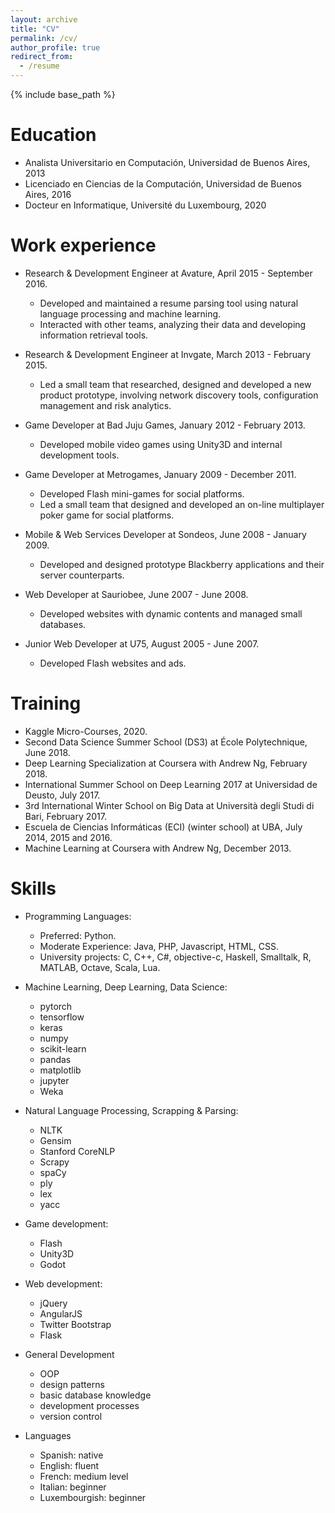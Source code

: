 ```yaml
---
layout: archive
title: "CV"
permalink: /cv/
author_profile: true
redirect_from:
  - /resume
---
```


{% include base_path %}

Education
======
* Analista Universitario en Computación, Universidad de Buenos Aires, 2013
* Licenciado en Ciencias de la Computación, Universidad de Buenos Aires, 2016
* Docteur en Informatique, Université du Luxembourg, 2020

Work experience
======
* Research & Development Engineer at Avature, April 2015 - September 2016.
  * Developed and maintained a resume parsing tool using natural language processing and machine learning.
  * Interacted with other teams, analyzing their data and developing information retrieval tools.

* Research & Development Engineer at Invgate, March 2013 - February 2015.
  * Led a small team that researched, designed and developed a new product prototype, involving network discovery tools, configuration management and risk analytics.

* Game Developer at Bad Juju Games, January 2012 - February 2013.
  * Developed mobile video games using Unity3D and internal development tools.

* Game Developer at Metrogames, January 2009 - December 2011.
  * Developed Flash mini-games for social platforms.
  * Led a small team that designed and developed an on-line multiplayer poker game for social platforms.

* Mobile & Web Services Developer at Sondeos, June 2008 - January 2009.
  * Developed and designed prototype Blackberry applications and their server counterparts.

* Web Developer at Sauriobee, June 2007 - June 2008.
  * Developed websites with dynamic contents and managed small databases.

* Junior Web Developer at U75, August 2005 - June 2007.
  * Developed Flash websites and ads.

Training
======
* Kaggle Micro-Courses, 2020.
* Second Data Science Summer School (DS3) at École Polytechnique, June 2018.
* Deep Learning Specialization at Coursera with Andrew Ng, February 2018.
* International Summer School on Deep Learning 2017 at Universidad de Deusto, July 2017.
* 3rd International Winter School on Big Data at Università degli Studi di Bari, February 2017.
* Escuela de Ciencias Informáticas (ECI) (winter school) at UBA, July 2014, 2015 and 2016.
* Machine Learning at Coursera with Andrew Ng, December 2013.

Skills
======
* Programming Languages:
  * Preferred: Python.
  * Moderate Experience: Java, PHP, Javascript, HTML, CSS.
  * University projects: C, C++, C#, objective-c, Haskell, Smalltalk, R, MATLAB, Octave, Scala, Lua.

* Machine Learning, Deep Learning, Data Science:
  * pytorch
  * tensorflow
  * keras
  * numpy
  * scikit-learn
  * pandas
  * matplotlib
  * jupyter
  * Weka

* Natural Language Processing, Scrapping & Parsing:
  * NLTK
  * Gensim
  * Stanford CoreNLP
  * Scrapy
  * spaCy
  * ply
  * lex
  * yacc

* Game development:
  * Flash
  * Unity3D
  * Godot

* Web development:
  * jQuery
  * AngularJS
  * Twitter Bootstrap
  * Flask

* General Development
  * OOP
  * design patterns
  * basic database knowledge
  * development processes
  * version control

* Languages
  * Spanish: native
  * English: fluent
  * French: medium level
  * Italian: beginner
  * Luxembourgish: beginner
